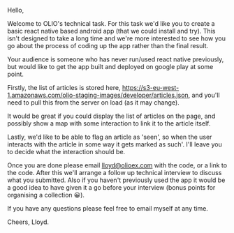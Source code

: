 Hello,

Welcome to OLIO's technical task. For this task we'd like you to create a basic react native based android app (that we could install and try). This isn't designed to take a long time and we're more interested to see how you go about the process of coding up the app rather than the final result. 

Your audience is someone who has never run/used react native previously, but would like to get the app built and deployed on google play at some point.

Firstly, the list of articles is stored here, https://s3-eu-west-1.amazonaws.com/olio-staging-images/developer/articles.json, and you'll need to pull this from the server on load (as it may change).

It would be great if you could display the list of articles on the page, and possibly show a map with some interaction to link it to the article itself.

Lastly, we'd like to be able to flag an article as 'seen', so when the user interacts with the article in some way it gets marked as such'. I'll leave you to decide what the interaction should be.

Once you are done please email lloyd@olioex.com with the code, or a link to the code. After this we'll arrange a follow up technical interview to discuss what you submitted. Also if you haven't previously used the app it would be a good idea to have given it a go before your interview (bonus points for organising a collection 😀).

If you have any questions please feel free to email myself at any time.

Cheers, Lloyd.
